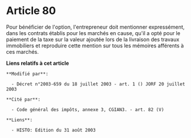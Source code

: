 # Article 80

Pour bénéficier de l'option, l'entrepreneur doit mentionner expressément, dans les contrats établis pour les marchés en
cause, qu'il a opté pour le paiement de la taxe sur la valeur ajoutée lors de la livraison des travaux immobiliers et
reproduire cette mention sur tous les mémoires afférents à ces marchés.

**Liens relatifs à cet article**

	**Modifié par**:

	  - Décret n°2003-659 du 18 juillet 2003 - art. 1 () JORF 20 juillet 2003

	**Cité par**:

	  - Code général des impôts, annexe 3, CGIAN3. - art. 82 (V)

	**Liens**:

	  - HISTO: Edition du 31 août 2003

